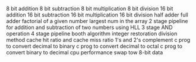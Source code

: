 8 bit addition 
8 bit subtraction 
8 bit multiplication
8 bit division 
16 bit addition 
16 bit subtraction 
16 bit multiplication
16 bit division
half adder
full adder
factorial of a given number
largest num in the array
2 stage pipeline for addition and subtraction of two numbers using HLL
3 stage AND operation
4 stage pipeline
booth algorithm 
integer restoration division method 
cache hit ratio and cache miss ratio
1's and 2's complement 
c prog to convert decimal to binary
c prog to convert decimal to octal
c prog to convert binary to decimal
cpu performance 
swap tow 8-bit data
